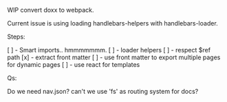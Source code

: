 WIP convert doxx to webpack.

Current issue is using loading handlebars-helpers with handlebars-loader.

Steps:

[ ] - Smart imports.. hmmmmmmm.
[ ] - loader helpers
[ ] - respect $ref path
[x] - extract front matter
[ ] - use front matter to export multiple pages for dynamic pages
[ ] - use react for templates

Qs:

Do we need nav.json? can't we use 'fs' as routing system for docs?
